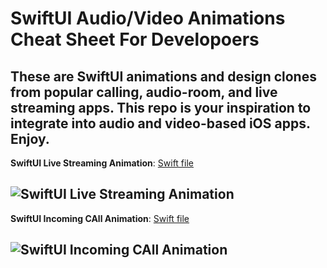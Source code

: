 # SwiftUI Audio/Video Animations Cheat Sheet For Developoers

## These are SwiftUI animations and design clones from popular calling, audio-room, and live streaming apps. This repo is your inspiration to integrate into audio and video-based iOS apps. Enjoy.

**SwiftUI Live Streaming Animation**: [Swift file]()

![SwiftUI Live Streaming Animation](https://github.com/GetStream/SwiftUICallingAnimationsKit/blob/main/imagePreviews/livestreamingCharacter.gif)
---

**SwiftUI Incoming CAll Animation**: [Swift file](#)

![SwiftUI Incoming CAll Animation](https://github.com/GetStream/SwiftUICallingAnimationsKit/blob/main/imagePreviews/incomingCall1.gif)
---


